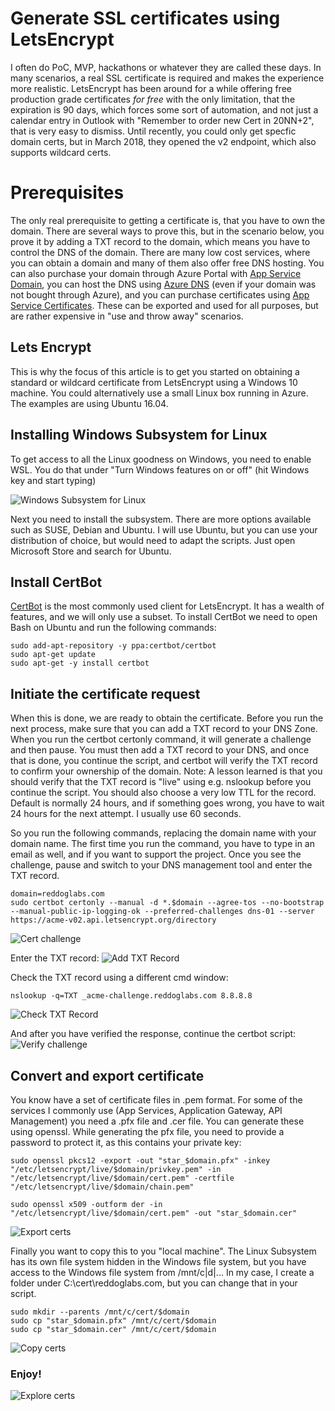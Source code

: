 # Generate SSL certificates using LetsEncrypt
I often do PoC, MVP, hackathons or whatever they are called these days. In many scenarios, a real SSL certificate is required and makes the experience more realistic. LetsEncrypt has been around for a while offering free production grade certificates _for free_ with the only limitation, that the expiration is 90 days, which forces some sort of automation, and not just a calendar entry in Outlook with "Remember to order new Cert in 20NN+2", that is very easy to dismiss.
Until recently, you could only get specfic domain certs, but in March 2018, they opened the v2 endpoint, which also supports wildcard certs.

# Prerequisites
The only real prerequisite to getting a certificate is, that you have to own the domain. There are several ways to prove this, but in the scenario below, you prove it by adding a TXT record to the domain, which means you have to control the DNS of the domain. There are many low cost services, where you can obtain a domain and many of them also offer free DNS hosting.
You can also purchase your domain through Azure Portal with [App Service Domain](https://docs.microsoft.com/da-dk/azure/app-service/custom-dns-web-site-buydomains-web-app), you can host the DNS using [Azure DNS](https://docs.microsoft.com/en-us/azure/dns/dns-overview) (even if your domain was not bought through Azure), and you can purchase certificates using [App Service Certificates](https://docs.microsoft.com/en-us/azure/app-service/web-sites-purchase-ssl-web-site). These can be exported and used for all purposes, but are rather expensive in "use and throw away" scenarios.

## Lets Encrypt
This is why the focus of this article is to get you started on obtaining a standard or wildcard certificate from LetsEncrypt using a Windows 10 machine. You could alternatively use a small Linux box running in Azure. The examples are using Ubuntu 16.04.

## Installing Windows Subsystem for Linux
To get access to all the Linux goodness on Windows, you need to enable WSL. You do that under "Turn Windows features on or off" (hit Windows key and start typing)

![Windows Subsystem for Linux](https://github.com/madsd/articles/blob/master/images/windowsFeatures.png)

Next you need to install the subsystem. There are more options available such as SUSE, Debian and Ubuntu. I will use Ubuntu, but you can use your distribution of choice, but would need to adapt the scripts. Just open Microsoft Store and search for Ubuntu.

## Install CertBot
[CertBot](https://certbot.eff.org/) is the most commonly used client for LetsEncrypt. It has a wealth of features, and we will only use a subset. To install CertBot we need to open Bash on Ubuntu and run the following commands:
```
sudo add-apt-repository -y ppa:certbot/certbot
sudo apt-get update
sudo apt-get -y install certbot
```
## Initiate the certificate request
When this is done, we are ready to obtain the certificate. Before you run the next process, make sure that you can add a TXT record to your DNS Zone. When you run the certbot certonly command, it will generate a challenge and then pause. You must then add a TXT record to your DNS, and once that is done, you continue the script, and certbot will verify the TXT record to confirm your ownership of the domain.
Note: A lesson learned is that you should verify that the TXT record is "live" using e.g. nslookup before you continue the script. You should also choose a very low TTL for the record. Default is normally 24 hours, and if something goes wrong, you have to wait 24 hours for the next attempt. I usually use 60 seconds.

So you run the following commands, replacing the domain name with your domain name. The first time you run the command, you have to type in an email as well, and if you want to support the project.
Once you see the challenge, pause and switch to your DNS management tool and enter the TXT record.
```
domain=reddoglabs.com
sudo certbot certonly --manual -d *.$domain --agree-tos --no-bootstrap --manual-public-ip-logging-ok --preferred-challenges dns-01 --server https://acme-v02.api.letsencrypt.org/directory
```
![Cert challenge](https://github.com/madsd/articles/blob/master/images/txtRecordChallenge.png)

Enter the TXT record:
![Add TXT Record](https://github.com/madsd/articles/blob/master/images/addTxtRecord.png)

Check the TXT record using a different cmd window:
```
nslookup -q=TXT _acme-challenge.reddoglabs.com 8.8.8.8
```
![Check TXT Record](https://github.com/madsd/articles/blob/master/images/verifyTxtRecord.png)

And after you have verified the response, continue the certbot script:
![Verify challenge](https://github.com/madsd/articles/blob/master/images/verifyChallenge.png)

## Convert and export certificate
You know have a set of certificate files in .pem format. For some of the services I commonly use (App Services, Application Gateway, API Management) you need a .pfx file and .cer file. You can generate these using openssl. While generating the pfx file, you need to provide a password to protect it, as this contains your private key:
```
sudo openssl pkcs12 -export -out "star_$domain.pfx" -inkey "/etc/letsencrypt/live/$domain/privkey.pem" -in "/etc/letsencrypt/live/$domain/cert.pem" -certfile "/etc/letsencrypt/live/$domain/chain.pem"

sudo openssl x509 -outform der -in "/etc/letsencrypt/live/$domain/cert.pem" -out "star_$domain.cer"
```
![Export certs](https://github.com/madsd/articles/blob/master/images/exportCerts.png)

Finally you want to copy this to you "local machine". The Linux Subsystem has its own file system hidden in the Windows file system, but you have access to the Windows file system from /mnt/c|d|... In my case, I create a folder under C:\cert\reddoglabs.com, but you can change that in your script.
```
sudo mkdir --parents /mnt/c/cert/$domain
sudo cp "star_$domain.pfx" /mnt/c/cert/$domain
sudo cp "star_$domain.cer" /mnt/c/cert/$domain
```
![Copy certs](https://github.com/madsd/articles/blob/master/images/copyCerts.png)

### Enjoy!

![Explore certs](https://github.com/madsd/articles/blob/master/images/explorerCertificates.png)